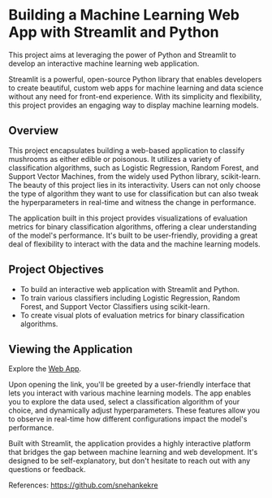 # Building a Machine Learning Web App with Streamlit and Python

This project aims at leveraging the power of Python and Streamlit to develop an interactive machine learning web application.

Streamlit is a powerful, open-source Python library that enables developers to create beautiful, custom web apps for machine learning and data science without any need for front-end experience. With its simplicity and flexibility, this project provides an engaging way to display machine learning models.

## Overview
This project encapsulates building a web-based application to classify mushrooms as either edible or poisonous. It utilizes a variety of classification algorithms, such as Logistic Regression, Random Forest, and Support Vector Machines, from the widely used Python library, scikit-learn. The beauty of this project lies in its interactivity. Users can not only choose the type of algorithm they want to use for classification but can also tweak the hyperparameters in real-time and witness the change in performance.

The application built in this project provides visualizations of evaluation metrics for binary classification algorithms, offering a clear understanding of the model's performance. It's built to be user-friendly, providing a great deal of flexibility to interact with the data and the machine learning models.

## Project Objectives
* To build an interactive web application with Streamlit and Python.
* To train various classifiers including Logistic Regression, Random Forest, and Support Vector Classifiers using scikit-learn.
* To create visual plots of evaluation metrics for binary classification algorithms.

## Viewing the Application
Explore the [Web App](https://sneharaorokkam-streamlit---mushroom-app-app-7oextx.streamlit.app/).

Upon opening the link, you'll be greeted by a user-friendly interface that lets you interact with various machine learning models. The app enables you to explore the data used, select a classification algorithm of your choice, and dynamically adjust hyperparameters. These features allow you to observe in real-time how different configurations impact the model's performance.

Built with Streamlit, the application provides a highly interactive platform that bridges the gap between machine learning and web development. It's designed to be self-explanatory, but don't hesitate to reach out with any questions or feedback.


References:
https://github.com/snehankekre
